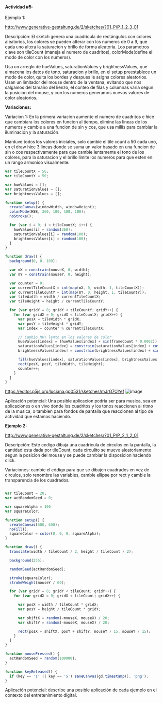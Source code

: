 #### Actividad #5:

Ejemplo 1: 

http://www.generative-gestaltung.de/2/sketches/?01_P/P_1_2_3_01

Descripción: El sketch genera una cuadrícula de rectángulos con colores aleatorios, los colores se pueden alterar con los numeros de 0 a 9, que cada uno altera la saturacion y brillo de forma aleatoria. Los parametros clave son tileCount (maneja el numero de cuadritos), colorMode(define el modo de color con los numeros).

Usa un arreglo de hueValues, saturationValues y brightnessValues, que almacena los datos de tono, saturacion y brillo, en el setup preestablece un modo de color, quita los bordes y despues le asigna colores aleatorios.
Usan un limitador del mouse dentro de la ventana, evitando que nos salgamos del tamaño del lienzo, el conteo de filas y columnas varia segun la posicion del mouse, y con los numeros generamos nuevos valores de color aleatorios. 

**Variaciones:**

Variacion 1: En la primera variacion aumente el numero de cuadritos e hice que cambiara los colores en funcion al tiempo, elimine las lineas de los numeros y cambie a una funcion de sin y cos, que usa millis para cambiar la iluminacion y la saturación. 

Mantuve todos los valores iniciales, solo cambie el tile count a 50 cada uno, en el draw hice 3 lineas donde se suma un valor basado en una funcion de sin o cos respectivamente para que cambie lentamente el tono de los colores, para la saturacion y el brillo limite los numeros para que esten en un rango armonico visualmente.
```js
var tileCountX = 50;
var tileCountY = 50;

var hueValues = [];
var saturationValues = [];
var brightnessValues = [];

function setup() {
  createCanvas(windowWidth, windowHeight);
  colorMode(HSB, 360, 100, 100, 100);
  noStroke();

  for (var i = 0; i < tileCountX; i++) {
    hueValues[i] = random(360);
    saturationValues[i] = random(100);
    brightnessValues[i] = random(100);
  }
}

function draw() {
  background(0, 0, 100);

  var mX = constrain(mouseX, 0, width);
  var mY = constrain(mouseY, 0, height);

  var counter = 0;
  var currentTileCountX = int(map(mX, 0, width, 1, tileCountX));
  var currentTileCountY = int(map(mY, 0, height, 1, tileCountY));
  var tileWidth = width / currentTileCountX;
  var tileHeight = height / currentTileCountY;

  for (var gridY = 0; gridY < tileCountY; gridY++) {
    for (var gridX = 0; gridX < tileCountX; gridX++) {
      var posX = tileWidth * gridX;
      var posY = tileHeight * gridY;
      var index = counter % currentTileCountX;

      // Cambio MUY lento en los valores de color
      hueValues[index] = (hueValues[index] + sin(frameCount * 0.0002)) % 360;
      saturationValues[index] = constrain(saturationValues[index] + cos(frameCount * 0.0001) * 0.2, 40, 100);
      brightnessValues[index] = constrain(brightnessValues[index] + sin(frameCount * 0.0001) * 0.2, 50, 100);

      fill(hueValues[index], saturationValues[index], brightnessValues[index]);
      rect(posX, posY, tileWidth, tileHeight);
      counter++;
    }
  }
}
```
https://editor.p5js.org/luciana.gp0531/sketches/mJrG7OYef
![image](https://github.com/user-attachments/assets/f20a3ba6-e33e-452f-b1e2-c8de48649bf4)

Aplicación potencial: Una posible aplicacion podria ser para musica, sea en aplicaciones o en vivo donde los cuadritos y los tonos reaccionen al ritmo de la musica, o tambien para fondos de pantalla que reaccionen al tipo de actividad que estamos haciendo.

**Ejemplo 2:**

http://www.generative-gestaltung.de/2/sketches/?01_P/P_2_1_2_01

Descripción: Este codigo dibuja una cuadricula de círculos en la pantalla, la cantidad esta dada por tileCount, cada circulito se mueve aleatoriamente segun la posicion del mouse y se puede cambiar la disposicion haciendo click.


Variaciones: cambie el código para que se dibujen cuadrados en vez de circulos, solo renombre las variables, cambie ellipse por rect y cambie la transparencia de los cuadrados.

```js

var tileCount = 20;
var actRandomSeed = 0;

var squareAlpha = 100
var squareColor;

function setup() {
  createCanvas(600, 600);
  noFill();
  squareColor = color(0, 0, 0, squareAlpha);
}

function draw() {
  translate(width / tileCount / 2, height / tileCount / 2);

  background(255);

  randomSeed(actRandomSeed);

  stroke(squareColor);
  strokeWeight(mouseY / 60);

  for (var gridY = 0; gridY < tileCount; gridY++) {
    for (var gridX = 0; gridX < tileCount; gridX++) {

      var posX = width / tileCount * gridX;
      var posY = height / tileCount * gridY;

      var shiftX = random(-mouseX, mouseX) / 20;
      var shiftY = random(-mouseX, mouseX) / 20;

      rect(posX + shiftX, posY + shiftY, mouseY / 15, mouseY / 15);
    }
  }
}

function mousePressed() {
  actRandomSeed = random(100000);
}

function keyReleased() {
  if (key == 's' || key == 'S') saveCanvas(gd.timestamp(), 'png');
}


```

Aplicación potencial: describe una posible aplicación de cada ejemplo en el contexto del entretenimiento digital.


